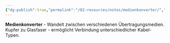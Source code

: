 ```yaml
---
{"dg-publish":true,"permalink":"/02-resources/notes/medienkonverter/","tags":["netzwerk/wandler","medium/übergang","hardware"],"noteIcon":"","updated":"2025-09-05T10:12:30.704+02:00"}
---
```



**Medienkonverter** - Wandelt zwischen verschiedenen Übertragungsmedien.
Kupfer zu Glasfaser - ermöglicht Verbindung unterschiedlicher Kabel-Typen.